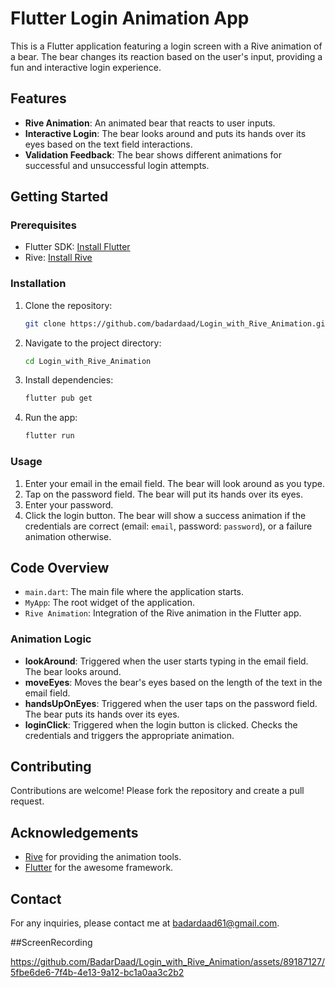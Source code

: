 # Flutter Login Animation App

This is a Flutter application featuring a login screen with a Rive animation of a bear. The bear changes its reaction based on the user's input, providing a fun and interactive login experience.

## Features

- **Rive Animation**: An animated bear that reacts to user inputs.
- **Interactive Login**: The bear looks around and puts its hands over its eyes based on the text field interactions.
- **Validation Feedback**: The bear shows different animations for successful and unsuccessful login attempts.

## Getting Started

### Prerequisites

- Flutter SDK: [Install Flutter](https://flutter.dev/docs/get-started/install)
- Rive: [Install Rive](https://pub.dev/packages/rive)

### Installation

1. Clone the repository:
    ```sh
    git clone https://github.com/badardaad/Login_with_Rive_Animation.git
    ```

2. Navigate to the project directory:
    ```sh
    cd Login_with_Rive_Animation
    ```

3. Install dependencies:
    ```sh
    flutter pub get
    ```

4. Run the app:
    ```sh
    flutter run
    ```

### Usage

1. Enter your email in the email field. The bear will look around as you type.
2. Tap on the password field. The bear will put its hands over its eyes.
3. Enter your password.
4. Click the login button. The bear will show a success animation if the credentials are correct (email: `email`, password: `password`), or a failure animation otherwise.

## Code Overview

- `main.dart`: The main file where the application starts.
- `MyApp`: The root widget of the application.
- `Rive Animation`: Integration of the Rive animation in the Flutter app.

### Animation Logic

- **lookAround**: Triggered when the user starts typing in the email field. The bear looks around.
- **moveEyes**: Moves the bear's eyes based on the length of the text in the email field.
- **handsUpOnEyes**: Triggered when the user taps on the password field. The bear puts its hands over its eyes.
- **loginClick**: Triggered when the login button is clicked. Checks the credentials and triggers the appropriate animation.

## Contributing

Contributions are welcome! Please fork the repository and create a pull request.


## Acknowledgements

- [Rive](https://rive.app/) for providing the animation tools.
- [Flutter](https://flutter.dev/) for the awesome framework.

## Contact

For any inquiries, please contact me at [badardaad61@gmail.com](mailto:badardaad61@gmail.com).

##ScreenRecording

https://github.com/BadarDaad/Login_with_Rive_Animation/assets/89187127/5fbe6de6-7f4b-4e13-9a12-bc1a0aa3c2b2



